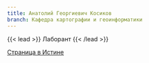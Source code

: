 ```yaml
---
title: Анатолий Георгиевич Косиков
branch: Кафедра картографии и геоинформатики
---
```


{{< lead >}} Лаборант {{< /lead >}}



[Страница в Истине](https://istina.msu.ru/workers/1776078)
